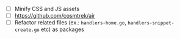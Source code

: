 - [ ] Minify CSS and JS assets
- [ ] https://github.com/cosmtrek/air
- [ ] Refactor related files (ex.: `handlers-home.go`, `handlers-snippet-create.go` etc) as packages
